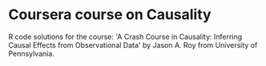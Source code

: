 # Coursera course on Causality
R code solutions for the course: 'A Crash Course in Causality: Inferring Causal Effects from Observational Data' by Jason A. Roy from University of Pennsylvania.
